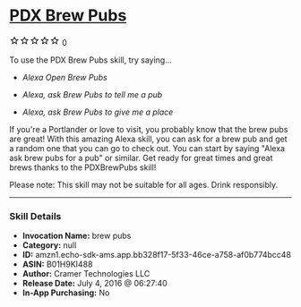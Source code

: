 # [PDX Brew Pubs](http://alexa.amazon.com/#skills/amzn1.echo-sdk-ams.app.bb328f17-5f33-46ce-a758-af0b774bcc48)
![0 stars](../../images/ic_star_border_black_18dp_1x.png)![0 stars](../../images/ic_star_border_black_18dp_1x.png)![0 stars](../../images/ic_star_border_black_18dp_1x.png)![0 stars](../../images/ic_star_border_black_18dp_1x.png)![0 stars](../../images/ic_star_border_black_18dp_1x.png) 0

To use the PDX Brew Pubs skill, try saying...

* *Alexa Open Brew Pubs*

* *Alexa, ask Brew Pubs to tell me a pub*

* *Alexa, ask Brew Pubs to give me a place*

If you're a Portlander or love to visit, you probably know that the brew pubs are great!  With this amazing Alexa skill, you can ask for a brew pub and get a random one that you can go to check out.  You can start by saying "Alexa ask brew pubs for a pub" or similar.  Get ready for great times and great brews thanks to the PDXBrewPubs skill!

Please note: This skill may not be suitable for all ages.  Drink responsibly.

***

### Skill Details

* **Invocation Name:** brew pubs
* **Category:** null
* **ID:** amzn1.echo-sdk-ams.app.bb328f17-5f33-46ce-a758-af0b774bcc48
* **ASIN:** B01H9KI488
* **Author:** Cramer Technologies LLC
* **Release Date:** July 4, 2016 @ 06:27:40
* **In-App Purchasing:** No
